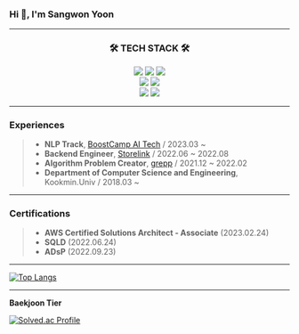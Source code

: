 ### Hi 👋, I'm Sangwon Yoon

---

<h3 align="center">🛠 TECH STACK 🛠</h3>
<p align="center">
    <img src="https://img.shields.io/badge/Kotlin-7F52FF?style=flat&logo=Kotlin&logoColor=white"/>
    <img src="https://img.shields.io/badge/Python-3776AB?style=flat&logo=Python&logoColor=white"/>
    <img src="https://img.shields.io/badge/C++-00599C?style=flat&logo=c%2B%2B&logoColor=white"/>
    <br/>
    <img src="https://img.shields.io/badge/Spring Boot-6DB33F?style=flat&logo=Spring Boot&logoColor=white"/>
    <img src="https://img.shields.io/badge/Android-3DDC84?style=flat&logo=Android&logoColor=white"/>
    <br/>
    <img src="https://img.shields.io/badge/AWS-232F3E?style=flat&logo=Amazon AWS&logoColor=white"/>
    <img src="https://img.shields.io/badge/Docker-2496ED?style=flat&logo=Docker&logoColor=white"/>
    
---

### Experiences
> * __NLP Track__, [BoostCamp AI Tech](https://boostcamp.connect.or.kr/) / 2023.03 ~
> * __Backend Engineer__, [Storelink](https://storelink.io/#/pages/home) / 2022.06 ~ 2022.08
> * __Algorithm Problem Creator__, [grepp](https://www.grepp.co/) / 2021.12 ~ 2022.02
> * __Department of Computer Science and Engineering__, Kookmin.Univ / 2018.03 ~

---
    
### Certifications
> * __AWS Certified Solutions Architect - Associate__ (2023.02.24)
> * __SQLD__ (2022.06.24)
> * __ADsP__ (2022.09.23)
    
----

[![Top Langs](https://github-readme-stats.vercel.app/api/top-langs/?username=SangwonYoon&layout=compact)](https://github.com/SangwonYoon/github-readme-stats)

---

<b> Baekjoon Tier </b>

[![Solved.ac Profile](http://mazassumnida.wtf/api/v2/generate_badge?boj=iandr0805)](https://solved.ac/iandr0805/)
